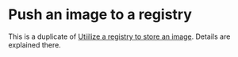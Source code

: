 # Push an image to a registry

This is a duplicate of [Utiilize a registry to store an image](domain2/Utilize_a_registry_to_store_an_image.md).
Details are explained there.

